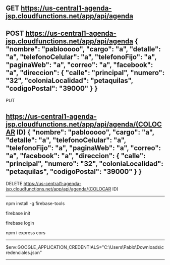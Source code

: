 GET
https://us-central1-agenda-jsp.cloudfunctions.net/app/api/agenda
---
POST
https://us-central1-agenda-jsp.cloudfunctions.net/app/api/agenda
{
  "nombre": "pablooooo",
  "cargo": "a",
  "detalle": "a",
  "telefonoCelular": "a",
  "telefonoFijo": "a",
  "paginaWeb": "a",
  "correo": "a",
  "facebook": "a",
  "direccion": {
    "calle": "principal",
    "numero": "32",
    "coloniaLocalidad": "petaquilas",
    "codigoPostal": "39000"
  }
}
--
PUT

https://us-central1-agenda-jsp.cloudfunctions.net/app/api/agenda/(COLOCAR ID)
{
  "nombre": "pablooooo",
  "cargo": "a",
  "detalle": "a",
  "telefonoCelular": "a",
  "telefonoFijo": "a",
  "paginaWeb": "a",
  "correo": "a",
  "facebook": "a",
  "direccion": {
    "calle": "principal",
    "numero": "32",
    "coloniaLocalidad": "petaquilas",
    "codigoPostal": "39000"
  }
}
---
DELETE
https://us-central1-agenda-jsp.cloudfunctions.net/app/api/agenda/(COLOCAR ID)


--------------

npm install -g firebase-tools

firebase init

firebase login

npm i express cors

______________

$env:GOOGLE_APPLICATION_CREDENTIALS="C:\Users\Pablo\Downloads\credenciales.json"

----
